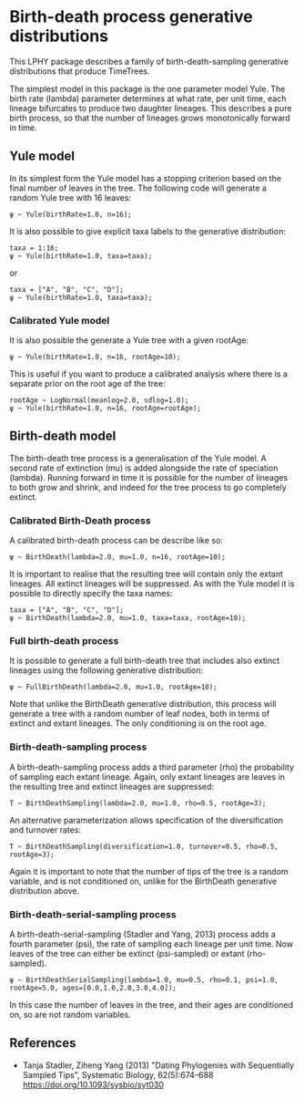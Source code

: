 # Birth-death process generative distributions

This LPHY package describes a family of birth-death-sampling generative distributions that produce TimeTrees.

The simplest model in this package is the one parameter model Yule. The birth rate (lambda) parameter determines at 
what rate, per unit time, each lineage bifurcates to produce two daughter lineages. This describes a pure birth process,
so that the number of lineages grows monotonically forward in time. 

## Yule model

In its simplest form the Yule model has a stopping criterion based on the final number of leaves in the tree. 
The following code will generate a random Yule tree with 16 leaves:

```
ψ ~ Yule(birthRate=1.0, n=16);
```

It is also possible to give explicit taxa labels to the generative distribution:

```
taxa = 1:16;
ψ ~ Yule(birthRate=1.0, taxa=taxa);
```

or

```
taxa = ["A", "B", "C", "D"];
ψ ~ Yule(birthRate=1.0, taxa=taxa);
```

### Calibrated Yule model

It is also possible the generate a Yule tree with a given rootAge:

```
ψ ~ Yule(birthRate=1.0, n=16, rootAge=10);
```

This is useful if you want to produce a calibrated analysis where there is a separate prior on the root age of the tree:

```
rootAge ~ LogNormal(meanlog=2.0, sdlog=1.0);
ψ ~ Yule(birthRate=1.0, n=16, rootAge=rootAge);
```

## Birth-death model

The birth-death tree process is a generalisation of the Yule model. A second rate of extinction (mu) is added alongside
the rate of speciation (lambda). Running forward in time it is possible for the number of lineages to both grow and 
shrink, and indeed for the tree process to go completely extinct. 

### Calibrated Birth-Death process

A calibrated birth-death process can be describe like so:

```
ψ ~ BirthDeath(lambda=2.0, mu=1.0, n=16, rootAge=10);
```

It is important to realise that the resulting tree will contain only the extant lineages. All extinct lineages will be
suppressed. As with the Yule model it is possible to directly specify the taxa names:

```
taxa = ["A", "B", "C", "D"];
ψ ~ BirthDeath(lambda=2.0, mu=1.0, taxa=taxa, rootAge=10);
```

### Full birth-death process

It is possible to generate a full birth-death tree that includes also extinct lineages using the following generative
distribution:

```
ψ ~ FullBirthDeath(lambda=2.0, mu=1.0, rootAge=10);
```

Note that unlike the BirthDeath generative distribution, this process will generate a tree with a random number of
leaf nodes, both in terms of extinct and extant lineages. The only conditioning is on the root age.

### Birth-death-sampling process

A birth-death-sampling process adds a third parameter (rho) the probability of sampling each extant lineage. Again, 
only extant lineages are leaves in the resulting tree and extinct lineages are suppressed:

```
T ~ BirthDeathSampling(lambda=2.0, mu=1.0, rho=0.5, rootAge=3);
```

An alternative parameterization allows specification of the diversification and turnover rates:

```
T ~ BirthDeathSampling(diversification=1.0, turnover=0.5, rho=0.5, rootAge=3);
```

Again it is important to note that the number of tips of the tree is a random variable, and is not conditioned on,
unlike for the BirthDeath generative distribution above.

### Birth-death-serial-sampling process

A birth-death-serial-sampling (Stadler and Yang, 2013) process adds a fourth parameter (psi), the rate of sampling each lineage per unit time. 
Now leaves of the tree can either be extinct (psi-sampled) or extant (rho-sampled). 

```
ψ ~ BirthDeathSerialSampling(lambda=1.0, mu=0.5, rho=0.1, psi=1.0, rootAge=5.0, ages=[0.0,1.0,2.0,3.0,4.0]);
```

In this case the number of leaves in the tree, and their ages are conditioned on, so are not random variables.

## References

* Tanja Stadler, Ziheng Yang (2013) "Dating Phylogenies with Sequentially Sampled Tips", Systematic Biology, 62(5):674–688 https://doi.org/10.1093/sysbio/syt030